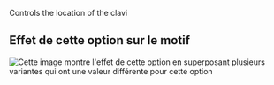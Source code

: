 Controls the location of the clavi

## Effet de cette option sur le motif

![Cette image montre l'effet de cette option en superposant plusieurs variantes qui ont une valeur différente pour cette option](tiberius_clavuslocation_sample.svg "Effet de cette option sur le motif")
